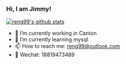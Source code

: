 ### Hi, I am Jimmy!

[![reng99's github stats](https://github-readme-stats.vercel.app/api?username=reng99)](https://github.com/anuraghazra/github-readme-stats)

- 🔭 I’m currently working in Canton
- 🌱 I’m currently learning mysql
- 📫 How to reach me: reng99@outlook.com
- 💬 Wechat: 18819473489

